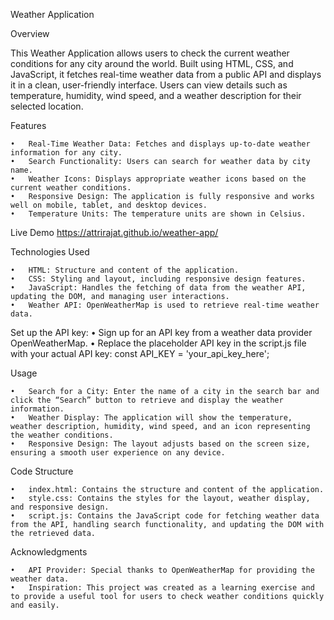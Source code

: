 Weather Application

Overview

This Weather Application allows users to check the current weather conditions for any city around the world. Built using HTML, CSS, and JavaScript, it fetches real-time weather data from a public API and displays it in a clean, user-friendly interface. Users can view details such as temperature, humidity, wind speed, and a weather description for their selected location.

Features

	•	Real-Time Weather Data: Fetches and displays up-to-date weather information for any city.
	•	Search Functionality: Users can search for weather data by city name.
	•	Weather Icons: Displays appropriate weather icons based on the current weather conditions.
	•	Responsive Design: The application is fully responsive and works well on mobile, tablet, and desktop devices.
	•	Temperature Units: The temperature units are shown in Celsius.

Live Demo
https://attrirajat.github.io/weather-app/

Technologies Used

	•	HTML: Structure and content of the application.
	•	CSS: Styling and layout, including responsive design features.
	•	JavaScript: Handles the fetching of data from the weather API, updating the DOM, and managing user interactions.
	•	Weather API: OpenWeatherMap is used to retrieve real-time weather data.

Set up the API key:
	•	Sign up for an API key from a weather data provider OpenWeatherMap.
	•	Replace the placeholder API key in the script.js file with your actual API key:
     const API_KEY = 'your_api_key_here';

Usage

	•	Search for a City: Enter the name of a city in the search bar and click the “Search” button to retrieve and display the weather information.
	•	Weather Display: The application will show the temperature, weather description, humidity, wind speed, and an icon representing the weather conditions.
	•	Responsive Design: The layout adjusts based on the screen size, ensuring a smooth user experience on any device.

Code Structure

	•	index.html: Contains the structure and content of the application.
	•	style.css: Contains the styles for the layout, weather display, and responsive design.
	•	script.js: Contains the JavaScript code for fetching weather data from the API, handling search functionality, and updating the DOM with the retrieved data.

Acknowledgments

	•	API Provider: Special thanks to OpenWeatherMap for providing the weather data.
	•	Inspiration: This project was created as a learning exercise and to provide a useful tool for users to check weather conditions quickly and easily.
